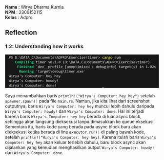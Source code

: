 **Nama** : Wirya Dharma Kurnia <br />
**NPM** : 2306152115 <br />
**Kelas** : Adpro <br />

## Reflection

### 1.2: Understanding how it works
![image1](images/image1.png)

Saya menambahkan baris `println!("Wirya's Computer: hey hey")` setelah `spawner.spawn()` pada file `main.rs`. Namun, jika kita lihat dari screenshot outputnya, baris `Wirya's Computer: hey hey` muncul lebih dahulu daripada `Wirya's Computer: howdy!` dan `Wirya's Computer: done`. Hal ini terjadi karena baris `Wirya's Computer: hey hey` berada di luar async block, sehingga akan langsung dieksekusi tanpa dimasukkan ke queue eksekusi. Sementara itu, baris kode yang berada pada async block baru akan dieksekusi ketika berada di line `executor.run()` di paling bawah kode, setelah `println!("Wirya's Computer: hey hey)`. Karena itulah baris `Wirya's Computer: hey hey` akan keluar terlebih dahulu, baru block async akan dijalankan yang kemudian menghasilkan output `Wirya's Computer: howdy!` dan `Wirya's Computer: done`.
